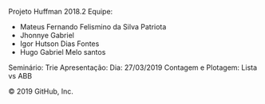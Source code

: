 Projeto Huffman 2018.2
Equipe: 
- Mateus Fernando Felismino da Silva Patriota
- Jhonnye Gabriel
- Igor Hutson Dias Fontes
- Hugo Gabriel Melo santos

Seminário: Trie
Apresentação: Dia: 27/03/2019
Contagem e Plotagem: Lista vs ABB

© 2019 GitHub, Inc.
